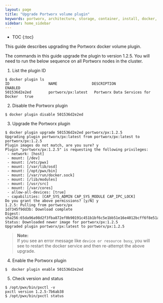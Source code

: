 ```yaml
---
layout: page
title: "Upgrade Portworx volume plugin"
keywords: portworx, architecture, storage, container, install, docker, upgrade, plugin
sidebar: home_sidebar
---
```


* TOC
{:toc}

This guide describes upgrading the Portworx docker volume plugin.

The commands in this guide upgrade the plugin to version 1.2.5. You will need to run the below sequence on all Portworx nodes in the cluster.

1. List the plugin ID
```
$ docker plugin ls
ID                  NAME                DESCRIPTION                         ENABLED
501536d2e2ed        portworx/px:latest   Portworx Data Services for Docker   true
```
2. Disable the Portworx plugin
```
$ docker plugin disable 501536d2e2ed
```
3. Upgrade the Portworx plugin
```
$ docker plugin upgrade 501536d2e2ed portworx/px:1.2.5
Upgrading plugin portworx/px:latest from portworx/px:latest to portworx/px:1.2.5
Plugin images do not match, are you sure? y
Plugin "portworx/px:1.2.5" is requesting the following privileges:
 - network: [host]
 - mount: [/dev]
 - mount: [/etc/pwx]
 - mount: [/var/lib/osd]
 - mount: [/opt/pwx/bin]
 - mount: [/var/run/docker.sock]
 - mount: [/lib/modules]
 - mount: [/usr/src]
 - mount: [/var/cores]
 - allow-all-devices: [true]
 - capabilities: [CAP_SYS_ADMIN CAP_SYS_MODULE CAP_IPC_LOCK]
Do you grant the above permissions? [y/N] y
1.2.5: Pulling from portworx/px
1d7345f9dd3b: Download complete 
Digest: sha256:65da96a98d2f3fba872ef0b90191c451b1bf6c5e1bb51e16e4012bcff6f8e51a
Status: Downloaded newer image for portworx/px:1.2.5
Upgraded plugin portworx/px:latest to portworx/px:1.2.5
```
>**Note:**<br/> If you see an error message like `device or resource busy`, you will see to restart the docker service and then re-attempt the above upgrade.

4. Enable the Portworx plugin
```
$  docker plugin enable 501536d2e2ed
```
5. Check version and status
```
$ /opt/pwx/bin/pxctl -v
pxctl version 1.2.5-7b6ab38
$ /opt/pwx/bin/pxctl status
```

